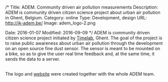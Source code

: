 /*
Title: ADEM. Community driven air pollution measurements
Description: ADEM is community driven citizen science project about urban air pollution in Ghent, Belgium.
Category: online
Type: Development, design
URL: http://ik-adem.be/
Image: adem_logo-2.png

Date: 2016-01-07
Modified: 2016-09-09
*/
ADEM is community driven citizen science project initiated by [Timelab](http://timelab.org), Ghent.
The goal of the project is to raise public awareness about urban air pollution through 
the development on an open source fine dust sensor. The sensor is meant to be mounted on 
a bike, so as to give the user real time feedback and, at the same time, 
it sends the data to a server.  

<br>
The logo and <a href="http://ik-adem.be" target="_blank">website</a> were created together with the whole ADEM team.
